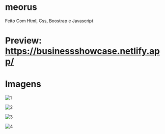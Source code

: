 # meorus
Feito Com Html, Css, Boostrap e Javascript

# Preview: https://businessshowcase.netlify.app/

# Imagens

![1](https://user-images.githubusercontent.com/47065330/109695189-61a6c000-7b6a-11eb-8f00-45a95fb7989c.png)


![2](https://user-images.githubusercontent.com/47065330/109695192-62d7ed00-7b6a-11eb-8042-91facc2e4fee.png)


![3](https://user-images.githubusercontent.com/47065330/109695198-64091a00-7b6a-11eb-9755-722b435bf7db.png)


![4](https://user-images.githubusercontent.com/47065330/109695207-653a4700-7b6a-11eb-8336-f7196262c8ab.png)

